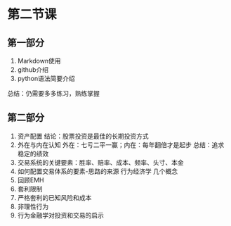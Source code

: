 # 第二节课

## 第一部分

1. Markdown使用
2. github介绍
3. python语法简要介绍

总结：仍需要多多练习，熟练掌握

## 第二部分

1. 资产配置
	结论：股票投资是最佳的长期投资方式
2. 外在与内在认知
	外在：七亏二平一赢；内在：每年翻倍才是起步
总结：追求稳定的绩效
3. 交易系统的关键要素：胜率、赔率、成本、频率、头寸、本金
4. 如何配置交易体系的要素-思路的来源 行为经济学
	几个概念
5. 回顾EMH
6. 套利限制
7. 严格套利的已知风险和成本
8. 非理性行为
9. 行为金融学对投资和交易的启示